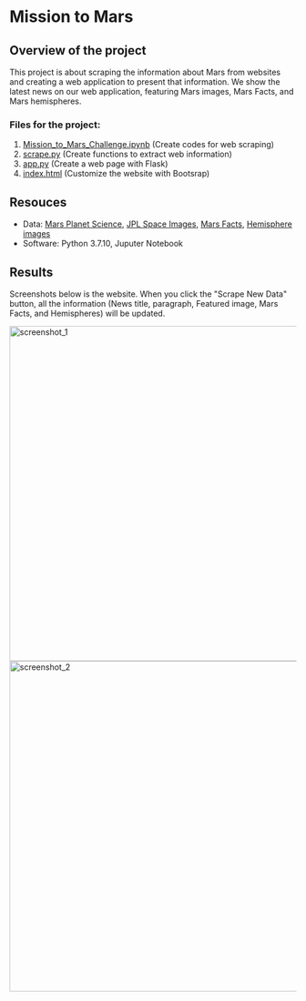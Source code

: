 # Mission to Mars

## Overview of the project
This project is about scraping the information about Mars from websites and creating a web application to present that information. We show the latest news on our web application, featuring Mars images, Mars Facts, and Mars hemispheres.

### Files for the project:
1. [Mission_to_Mars_Challenge.ipynb](https://github.com/Takomochi/Mission-to-Mars/blob/main/Mission_to_Mars_Challenge.ipynb) (Create codes for web scraping)
2. [scrape.py](https://github.com/Takomochi/Mission-to-Mars/blob/main/scraping.py) (Create functions to extract web information)
3. [app.py](https://github.com/Takomochi/Mission-to-Mars/blob/main/app.py) (Create a web page with Flask)
4. [index.html](https://github.com/Takomochi/Mission-to-Mars/blob/main/templates/index.html) (Customize the website with Bootsrap)

## Resouces
- Data: [Mars Planet Science](https://redplanetscience.com/), [JPL Space Images](https://spaceimages-mars.com), [Mars Facts](https://galaxyfacts-mars.com), [Hemisphere images](https://marshemispheres.com/)
- Software: Python 3.7.10, Juputer Notebook

## Results
Screenshots below is the website. When you click the "Scrape New Data" button, all the information (News title, paragraph, Featured image, Mars Facts, and Hemispheres) will be updated.

<img width="589" alt="screenshot_1" src="https://user-images.githubusercontent.com/85041697/147887930-5f9f11cb-4d33-4676-9529-ffbf069bdbea.png">
<img width="581" alt="screenshot_2" src="https://user-images.githubusercontent.com/85041697/147887933-ad93fc2d-7f18-4ccb-bb07-9fa98e7fc27a.png">